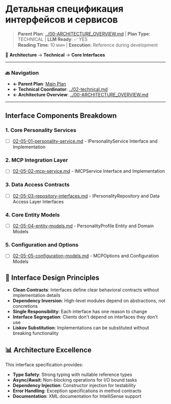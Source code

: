 # Детальная спецификация интерфейсов и сервисов

> **Parent Plan**: [../00-ARCHITECTURE_OVERVIEW.md](../00-ARCHITECTURE_OVERVIEW.md) | **Plan Type**: TECHNICAL | **LLM Ready**: ✅ YES  
> **Reading Time**: 10 мин | **Execution**: Reference during development

📍 **Architecture** → **Technical** → **Core Interfaces**

---

### 🔙 Navigation
- **← Parent Plan**: [Main Plan](../../00-MAIN_PLAN.md)
- **← Technical Coordinator**: [../02-technical.md](../02-technical.md)
- **← Architecture Overview**: [../00-ARCHITECTURE_OVERVIEW.md](../00-ARCHITECTURE_OVERVIEW.md)

---

## Interface Components Breakdown

### 1. Core Personality Services
- [ ] [02-05-01-personality-service.md](./02-05-interfaces/02-05-01-personality-service.md) - IPersonalityService Interface and Implementation

### 2. MCP Integration Layer
- [ ] [02-05-02-mcp-service.md](./02-05-interfaces/02-05-02-mcp-service.md) - IMCPService Interface and Implementation

### 3. Data Access Contracts
- [ ] [02-05-03-repository-interfaces.md](./02-05-interfaces/02-05-03-repository-interfaces.md) - IPersonalityRepository and Data Access Layer Interfaces

### 4. Core Entity Models
- [ ] [02-05-04-entity-models.md](./02-05-interfaces/02-05-04-entity-models.md) - PersonalityProfile Entity and Domain Models

### 5. Configuration and Options
- [ ] [02-05-05-configuration-models.md](./02-05-interfaces/02-05-05-configuration-models.md) - MCPOptions and Configuration Models

## 🎯 Interface Design Principles

- **Clean Contracts**: Interfaces define clear behavioral contracts without implementation details
- **Dependency Inversion**: High-level modules depend on abstractions, not concretions
- **Single Responsibility**: Each interface has one reason to change
- **Interface Segregation**: Clients don't depend on interfaces they don't use
- **Liskov Substitution**: Implementations can be substituted without breaking functionality

## 📊 Architecture Excellence

This interface specification provides:
- **Type Safety**: Strong typing with nullable reference types
- **Async/Await**: Non-blocking operations for I/O bound tasks
- **Dependency Injection**: Constructor injection for testability
- **Error Handling**: Exception specifications in method contracts
- **Documentation**: XML documentation for IntelliSense support